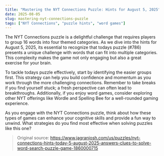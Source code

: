 ```yaml
---
title: "Mastering the NYT Connections Puzzle: Hints for August 5, 2025"
date: 2025-08-05
slug: mastering-nyt-connections-puzzle
tags: ["NYT Connections", "puzzle hints", "word games"]
---
```


The NYT Connections puzzle is a delightful challenge that requires players to group 16 words into four themed categories. As we dive into the hints for August 5, 2025, its essential to recognize that todays puzzle (#786) presents a unique challenge with words that can fit into multiple categories. This complexity makes the game not only engaging but also a great exercise for your brain.

To tackle todays puzzle effectively, start by identifying the easier groups first. This strategy can help you build confidence and momentum as you work through the more challenging connections. Remember to take breaks if you find yourself stuck; a fresh perspective can often lead to breakthroughs. Additionally, if you enjoy word games, consider exploring other NYT offerings like Wordle and Spelling Bee for a well-rounded gaming experience.

As you engage with the NYT Connections puzzle, think about how these types of games can enhance your cognitive skills and provide a fun way to unwind. What strategies do you find most effective when solving puzzles like this one?
> Original source: https://www.jagranjosh.com/us/puzzles/nyt-connections-hints-today-5-august-2025-answers-clues-to-solve-word-search-puzzle-game-1860000715